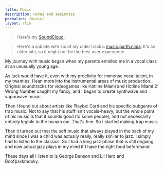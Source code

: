 ```yaml
---
title: Music
description: Notes and seminotes
permalink: /music/
layout: slim
---
```

> Here's my [SoundCloud](https://soundcloud.com/bhatji).

> Here's a subsite with six of my older tracks: [music.parth.ninja](https://music.parth.ninja). It's an older site, so it might not be the best user experience.

My journey with music began when my parents enrolled me in a vocal class at an unusually young age.

As luck would have it, even with my proclivity for immense vocal talent, in my twenties, I lean more into the instrumental areas of music production. Original soundtracks for videogames like Hotline Miami and Hotline Miami 2: Wrong Number caught my fancy, and I began to create synthwave and vaporwave music.

Then I found out about artists like Playboi Carti and his specific subgenre of trap music. Not to say that his stuff isn't vocals-heavy, but the whole point of his music is that it sounds good (to some people), and not necessarily entirely legible to the human ear. That's fine. So I started making trap music.

Then it turned out that the soft music that always played in the back of my mind since I was a child was actually really, really similar to jazz. I simply had to listen to the classics. So I had a long jazz phase that is still ongoing, and now actual jazz plays in my mind if I have the right food beforehand.

These days all I listen to is George Benson and Lil Hero and Boofpaxkmooky.


